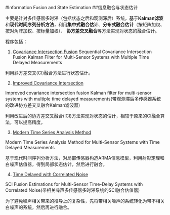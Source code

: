 ﻿#Information Fusion and State Estimation
##信息融合与状态估计

主要是针对多传感器多时滞（包括状态之后和观测滞后）系统，基于**Kalman滤波**和**现代时间序列分析方法**，利用**集中式融合估计**、**分布式融合估计**（按矩阵加权、按对角阵加权、按标量加权）、
**协方差交叉融合**等方法实现对状态的融合估计。

程序包括：

1. [Covariance Intersection Fusion](https://github.com/Jon-Wang/Information-Fusion-and-State-Estimation/tree/master/Covariance%20Intersection%20Fusion)
Sequential Covariance Intersection Fusion Kalman Filter for Multi-Sensor Systems with Multiple Time Delayed Measurements

利用斜方差交叉(CI)融合方法进行状态估计。

2. [Improved Covariance Intersection](https://github.com/Jon-Wang/Information-Fusion-and-State-Estimation/tree/master/Improved%20Covariance%20Intersection)

Improved covariance intersection fusion Kalman filter for multi-sensor systems with multiple time delayed measurements(带观测滞后多传感器系统的改进协方差交叉融合Kalman滤波器)

利用改进后的协方差交叉融合(ICI)方法实现对状态的估计，相较于原来的CI融合算法，可以提高精度。

3. [Modern Time Series Analysis Method](https://github.com/Jon-Wang/Information-Fusion-and-State-Estimation/tree/master/Modern%20Time%20Series%20Analysis%20Method)

Modern Time Series Analysis Method for Multi-Sensor Systems with Time Delayed Measurements

基于现代时间序列分析方法，对局部传感器构造ARMA信息模型，利用射影定理和白噪声估值器，得到局部状态估计，然后进行融合。

4. [Time Delayed with Correlated Noise](https://github.com/Jon-Wang/Information-Fusion-and-State-Estimation/tree/master/Time%20Delayed%20with%20Correlated%20Noise)

SCI Fusion Estimations for Multi-Sensor Time-Delay Systems with Correlated Noise(带相关噪声多传感器多时滞系统的SCI融合估值器)

为了避免噪声相关带来的推导上的复杂性，先将带相关噪声的系统转化为带不相关白噪声的系统，然后再进行融合。